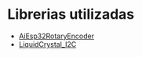 <h1>Librerias utilizadas</h1>

* [AiEsp32RotaryEncoder](https://github.com/igorantolic/ai-esp32-rotary-encoder)
* [LiquidCrystal_I2C](https://github.com/fdebrabander/Arduino-LiquidCrystal-I2C-library)

